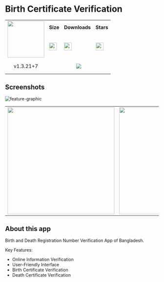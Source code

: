 # Birth Certificate Verification

<div>
  <table width="100%">
    <tr>
      <td rowspan="3"><img align="center" src="https://github.com/BornomalaSoftware/Birth_Certificate_Verification/assets/62181222/a37fe562-e91d-450e-8477-03b1d2b384d2" style="height:120px;width:120px;text-align:center"/></td>
    </tr>
    <tr height="30">
      <th>Size</th>
      <th>Downloads</th>
      <th>Stars</th>
    </tr>
    <tr height="50">
      <td><a href="https://github.com/BornomalaSoftware/Birth_Certificate_Verification/releases/download/v1.3.21%2B7/BDRN.Verifier-1.3.21.apk"><img src="https://img.shields.io/badge/22.3 MB-grey?style=for-the-badge&labelColor=black&color=white" style="height:25px"/></a></td>
      <td><a href="https://github.com/BornomalaSoftware/Birth_Certificate_Verification/releases/download/v1.3.21%2B7/BDRN.Verifier-1.3.21.apk"><img src="https://img.shields.io/github/downloads/BornomalaSoftware/Birth_Certificate_Verification/total?style=for-the-badge&label=%20&labelColor=black&color=white" style="height:25px;"/></a></td>
      <td><a href="https://github.com/BornomalaSoftware/Birth_Certificate_Verification/stargazers"><img src="https://img.shields.io/github/stars/BornomalaSoftware/Birth_Certificate_Verification?style=for-the-badge&label=%20&labelColor=black&color=white" style="height:25px;"/></a></td>
    </tr>
    <tr height="20">
      <td align="center">v1.3.21+7</td>
      <td colspan="4" align="center" height="50"><a href="https://github.com/BornomalaSoftware/Birth_Certificate_Verification/releases/download/v1.3.21%2B7/BDRN.Verifier-1.3.21.apk"><img src="https://custom-icon-badges.demolab.com/badge/-Download-blue?style=for-the-badge&logo=download&logoColor=white"/></a></td>
    </tr>
  </table>
</div>

## Screenshots
![feature-graphic](https://github.com/BornomalaSoftware/Birth_Certificate_Verification/assets/62181222/0c120757-2c9b-4499-9285-0b62b6b31e39)

<table align="center">
  <tr>
    <td><img src="https://github.com/BornomalaSoftware/Birth_Certificate_Verification/assets/62181222/ae25d8b5-46f3-4576-aa0e-4c1372d335f8" width="350"></td>
    <td><img src="https://github.com/BornomalaSoftware/Birth_Certificate_Verification/assets/62181222/01cd9607-550f-4511-b04e-5c34fb1739cf" width="350"></td>
    <td><img src="https://github.com/BornomalaSoftware/Birth_Certificate_Verification/assets/62181222/c584e830-f1b8-4b79-bee8-d5877cd69478" width="350"></td>
  </tr>
</table>

## About this app

Birth and Death Registration Number Verification App of Bangladesh.

Key Features:
- Online Information Verification
- User-Friendly Interface
- Birth Certificate Verification
- Death Certificate Verification

